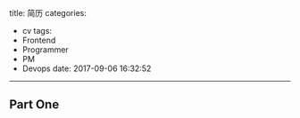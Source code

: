 title: 简历
categories:
  - cv
tags:
  - Frontend
  - Programmer
  - PM
  - Devops
date: 2017-09-06 16:32:52
---
## Part One

